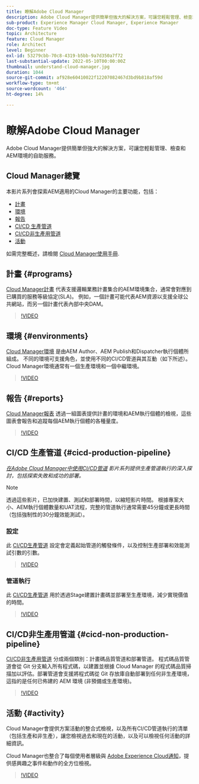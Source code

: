 ```yaml
---
title: 瞭解Adobe Cloud Manager
description: Adobe Cloud Manager提供簡單但強大的解決方案，可讓您輕鬆管理、檢查和AEM環境的自助服務。
sub-product: Experience Manager Cloud Manager, Experience Manager
doc-type: Feature Video
topic: Architecture
feature: Cloud Manager
role: Architect
level: Beginner
exl-id: 53279cbb-70c8-4319-b5bb-9a7d350a7f72
last-substantial-update: 2022-05-10T00:00:00Z
thumbnail: understand-cloud-manager.jpg
duration: 1044
source-git-commit: af928e60410022f12207082467d3bd9b818af59d
workflow-type: tm+mt
source-wordcount: '464'
ht-degree: 14%

---
```


# 瞭解Adobe Cloud Manager

Adobe Cloud Manager提供簡單但強大的解決方案，可讓您輕鬆管理、檢查和AEM環境的自助服務。

## Cloud Manager總覽

本影片系列會探索AEM適用的Cloud Manager的主要功能，包括：

* [計畫](#programs)
* [環境](#environments)
* [報告](#reports)
* [CI/CD 生產管道](#cicd-production-pipeline)
* [CI/CD非生產用管道](#cicd-non-production-pipeline)
* [活動](#activity)

如需完整概述，請檢閱 [Cloud Manager使用手冊](https://experienceleague.adobe.com/docs/experience-manager-cloud-manager/content/introduction.html).

## 計畫 {#programs}

[Cloud Manager計畫](https://experienceleague.adobe.com/docs/experience-manager-cloud-manager/content/getting-started/program-setup.html) 代表支援邏輯業務計畫集合的AEM環境集合，通常會對應到已購買的服務等級協定(SLA)。 例如，一個計畫可能代表AEM資源以支援全球公共網站，而另一個計畫代表內部中央DAM。

>[!VIDEO](https://video.tv.adobe.com/v/26313?quality=12&learn=on)

## 環境 {#environments}

[Cloud Manager環境](https://experienceleague.adobe.com/docs/experience-manager-cloud-manager/content/using/managing-environments.html) 是由AEM Author、AEM Publish和Dispatcher執行個體所組成。 不同的環境可支援角色，並使用不同的CI/CD管道與其互動（如下所述）。 Cloud Manager環境通常有一個生產環境和一個中繼環境。

>[!VIDEO](https://video.tv.adobe.com/v/26318?quality=12&learn=on)

## 報告 {#reports}

[Cloud Manager報表](https://experienceleague.adobe.com/docs/experience-manager-cloud-manager/content/using/monitoring-environments.html) 透過一組圖表提供計畫的環境和AEM執行個體的檢視，這些圖表會報告和追蹤每個AEM執行個體的各種量度。

>[!VIDEO](https://video.tv.adobe.com/v/26315?quality=12&learn=on)

## CI/CD 生產管道 {#cicd-production-pipeline}

*[在Adobe Cloud Manager中使用CI/CD管道](./use-the-cicd-pipeline-in-cloud-manager-for-aem.md) 影片系列提供生產管道執行的深入探討，包括探索失敗和成功的部署。*

>[!NOTE]
>
> 透過這些影片，已加快建置、測試和部署時間，以縮短影片時間。 根據專案大小、AEM執行個體數量和UAT流程，完整的管道執行通常需要45分鐘或更長時間（包括強制性的30分鐘效能測試）。

### 設定

此 [CI/CD生產管道](https://experienceleague.adobe.com/docs/experience-manager-cloud-manager/content/using/pipelines/production-pipelines.html) 設定會定義起始管道的觸發條件，以及控制生產部署和效能測試引數的引數。

>[!VIDEO](https://video.tv.adobe.com/v/26314?quality=12&learn=on)

### 管道執行

此 [CI/CD生產管道](https://experienceleague.adobe.com/docs/experience-manager-cloud-manager/content/using/code-deployment.html) 用於透過Stage建置計畫碼並部署至生產環境，減少實現價值的時間。

>[!VIDEO](https://video.tv.adobe.com/v/26317?quality=12&learn=on)

## CI/CD非生產用管道 {#cicd-non-production-pipeline}

[CI/CD非生產用管道](https://experienceleague.adobe.com/docs/experience-manager-cloud-manager/content/using/pipelines/production-pipelines.html) 分成兩個類別：計畫碼品質管道和部署管道。 程式碼品質管道會從 Git 分支輸入所有程式碼，以建置並根據 Cloud Manager 的程式碼品質掃描加以評估。部署管道會支援將程式碼從 Git 存放庫自動部署到任何非生產環境，這指的是任何已佈建的 AEM 環境 (非預備或生產環境)。

>[!VIDEO](https://video.tv.adobe.com/v/26316?quality=12&learn=on)

## 活動 {#activity}

Cloud Manager會提供方案活動的整合式檢視，以及所有CI/CD管道執行的清單（包括生產和非生產），讓您檢視過去和現在的活動，以及可以檢視任何活動的詳細資訊。

Cloud Manager也整合了每個使用者層級與 [Adobe Experience Cloud通知](https://experienceleague.adobe.com/docs/experience-manager-cloud-manager/content/using/notifications.html)，提供感興趣之事件和動作的全方位檢視。

>[!VIDEO](https://video.tv.adobe.com/v/26319?quality=12&learn=on)
